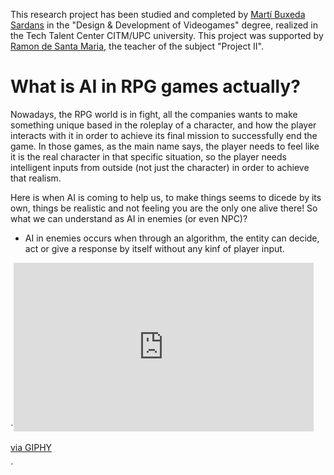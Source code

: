 This research project has been studied and completed by [Martí Buxeda Sardans](https://github.com/BooStarGamer) in the "Design & Development of Videogames" degree, realized in the Tech Talent Center CITM/UPC university. This project was supported by [Ramon de Santa Maria](https://github.com/raysan5), the teacher of the subject "Project II".

# What is AI in RPG games actually?

Nowadays, the RPG world is in fight, all the companies wants to make something unique based in the roleplay of a character, and how the player interacts with it in order to achieve its final mission to successfully end the game. In those games, as the main name says, the player needs to feel like it is the real character in that specific situation, so the player needs intelligent inputs from outside (not just the character) in order to achieve that realism.

Here is when AI is coming to help us, to make things seems to dicede by its own, things be realistic and not feeling you are the only one alive there! So what we can understand as AI in enemies (or even NPC)? 

  - AI in enemies occurs when through an algorithm, the entity can decide, act or give a response by itself without any kinf of player input.

´<iframe src="https://giphy.com/embed/xiOZfj4hl5pns6UtjT" width="480" height="270" frameBorder="0" class="giphy-embed" allowFullScreen></iframe><p><a href="https://giphy.com/gifs/link-zelda-the-legend-of-links-awakening-xiOZfj4hl5pns6UtjT">via GIPHY</a></p>´
